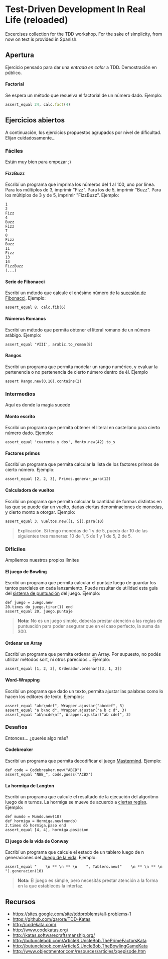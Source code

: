 # Test-Driven Development In Real Life (reloaded)

Excercises collection for the TDD workshop. For the sake of simplicity, from now on text is provided in Spanish.

## Apertura

Ejercicio pensado para dar una _entrada en calor_ a TDD. Demostración en público.

#### Factorial

Se espera un método que resuelva el factorial de un número dado. Ejemplo:

```ruby
assert_equal 24, calc.fact(4)
```

## Ejercicios abiertos

A continuación, los ejercicios propuestos agrupados por nivel de dificultad. Elijan cuidadosamente...

### Fáciles
Están muy bien para empezar ;)

#### FizzBuzz
Escribí un programa que imprima los números del 1 al 100, uno por línea. Para los múltiplos de 3, imprimir "Fizz". Para los de 5, imprimir "Buzz". Para los múltiplos de 3 y de 5, imprimir "FizzBuzz". Ejemplo:

    1
    2
    Fizz
    4
    Buzz
    Fizz
    7
    8
    Fizz
    Buzz
    11
    Fizz
    13
    14
    FizzBuzz
    (...)

#### Serie de Fibonacci
Escribí un método que calcule el enésimo número de la [sucesión de Fibonacci](http://es.wikipedia.org/wiki/Sucesi%C3%B3n_de_Fibonacci). Ejemplo:

    assert_equal 8, calc.fib(6)

#### Números Romanos
Escribí un método que permita obtener el literal romano de un número arábigo. Ejemplo:

    assert_equal 'VIII', arabic.to_roman(8)

#### Rangos
Escribí un programa que permita modelar un rango numérico, y evaluar la pertenencia o no pertenencia de cierto número dentro de él. Ejemplo

    assert Rango.new(0,10).contains(2)

### Intermedios
Aquí es donde la magia sucede

#### Monto escrito
Escribí un programa que permita obtener el literal en castellano para cierto número dado. Ejemplo:

    assert_equal 'cuarenta y dos', Monto.new(42).to_s

#### Factores primos
Escribí un programa que permita calcular la lista de los factores primos de cierto número. Ejemplo:

    assert_equal [2, 2, 3], Primos.generar_para(12)

#### Calculadora de vueltos
Escribí un programa que permita calcular la cantidad de formas distintas en las que se puede dar un vuelto, dadas ciertas denominaciones de monedas, y cierto monto a otorgar. Ejemplo:

    assert_equal 3, Vueltos.new([1, 5]).para(10)

> Explicación. Si tengo monedas de 1 y de 5, puedo dar 10 de las siguientes tres maneras: 10 de 1, 5 de 1 y 1 de 5, 2 de 5.

### Difíciles
Ampliemos nuestros propios límites

#### El juego de Bowling
Escribí un programa que permita calcular el puntaje luego de guardar los tantos parciales en cada lanzamiento. Puede resultar de utilidad esta guía del [sistema de puntuación](http://es.wikipedia.org/wiki/Bowling#Sistema_de_puntuaci.C3.B3n) del juego. Ejemplo:

    def juego = Juego.new
    20.times do juego.tirar(1) end
    assert_equal 20, juego.puntaje

> **Nota:** No es un juego simple, deberás prestar atención a las reglas de puntuación para poder asegurar que en el caso perfecto, la suma da 300.

#### Ordenar un Array
Escribí un programa que permita ordenar un Array. Por supuesto, no podés utilizar métodos sort, ni otros parecidos... Ejemplo:

    assert_equal [1, 2, 3], Ordenador.ordenar([3, 1, 2])

#### Word-Wrapping
Escribí un programa que dado un texto, permita ajustar las palabras como lo hacen los editores de texto. Ejemplos:

    assert_equal "abc\ndef", Wrapper.ajustar("abcdef", 3)
    assert_equal "a b\nc d", Wrapper.ajustar("a b c d", 3)
    assert_equal "ab\ncde\nf", Wrapper.ajustar("ab cdef", 3)

### Desafíos
Entonces... ¿querés algo más?

#### Codebreaker
Escribí un programa que permita decodificar el juego [Mastermind](http://en.wikipedia.org/wiki/Mastermind_(board_game)#Gameplay_and_rules). Ejemplo:

    def code = Codebreaker.new("ABCD")
    assert_equal "NBB_", code.guess("ACBX")

#### La hormiga de Langton
Escribí un programa que calcule el resultado de la ejecución del algoritmo luego de n turnos. La hormiga se mueve de acuerdo a [ciertas reglas](http://en.wikipedia.org/wiki/Langton's_ant#Rules). Ejemplo:

    def mundo = Mundo.new(10)
    def hormiga = Hormiga.new(mundo)
    2.times do hormiga.paso end
    assert_equal [4, 4], hormiga.posicion

#### El juego de la vida de Conway
Escribí un programa que calcule el estado de un tablero luego de n generaciones del [Juego de la vida](http://es.wikipedia.org/wiki/Juego_de_la_vida). Ejemplo:

    assert_equal "    \n ** \n ** \n    ", Tablero.new("    \n ** \n ** \n    ").generacion(10)

> **Nota:** El juego es simple, pero necesitás prestar atención a la forma en la que establecés la interfaz.

## Recursos

* https://sites.google.com/site/tddproblems/all-problems-1
* https://github.com/garora/TDD-Katas
* http://codekata.com/
* http://www.codekatas.org/
* http://katas.softwarecraftsmanship.org/
* http://butunclebob.com/ArticleS.UncleBob.ThePrimeFactorsKata
* http://butunclebob.com/ArticleS.UncleBob.TheBowlingGameKata
* http://www.objectmentor.com/resources/articles/xpepisode.htm